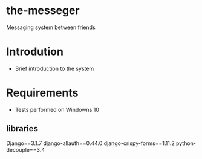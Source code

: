 # the-messeger
Messaging system between friends

# Introdution 
- Brief introduction to the system

# Requirements
- Tests performed on Windowns 10

## libraries
Django==3.1.7
django-allauth==0.44.0
django-crispy-forms==1.11.2
python-decouple==3.4

